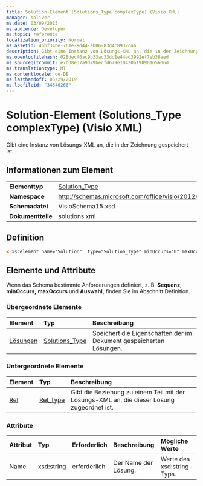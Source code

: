 ```yaml
---
title: Solution-Element (Solutions_Type complexType) (Visio XML)
manager: soliver
ms.date: 03/09/2015
ms.audience: Developer
ms.topic: reference
localization_priority: Normal
ms.assetid: 46bf34be-761e-9d44-ab06-83d4c8932cab
description: Gibt eine Instanz von Lösungs-XML an, die in der Zeichnung gespeichert ist.
ms.openlocfilehash: 028decf0ac9b33ac33dd1e44ed3992ef7eb38aed
ms.sourcegitcommit: e7b38e37a9d79becfd679e10420a19890165606d
ms.translationtype: MT
ms.contentlocale: de-DE
ms.lasthandoff: 05/29/2019
ms.locfileid: "34540266"
---
```

# <a name="solution-element-solutions_type-complextype-visio-xml"></a>Solution-Element (Solutions_Type complexType) (Visio XML)

Gibt eine Instanz von Lösungs-XML an, die in der Zeichnung gespeichert ist.
  
## <a name="element-information"></a>Informationen zum Element

|||
|:-----|:-----|
|**Elementtyp** <br/> |[Solution_Type](solution_type-complextypevisio-xml.md) <br/> |
|**Namespace** <br/> |http://schemas.microsoft.com/office/visio/2012/main  <br/> |
|**Schemadatei** <br/> |VisioSchema15.xsd  <br/> |
|**Dokumentteile** <br/> |solutions.xml  <br/> |
   
## <a name="definition"></a>Definition

```XML
< xs:element name="Solution"  type="Solution_Type" minOccurs="0" maxOccurs="unbounded" ></xs:element >
```

## <a name="elements-and-attributes"></a>Elemente und Attribute

Wenn das Schema bestimmte Anforderungen definiert, z. B. **Sequenz**, **minOccurs,** **maxOccurs** und **Auswahl,** finden Sie im Abschnitt Definition. 
  
### <a name="parent-elements"></a>Übergeordnete Elemente

|**Element**|**Typ**|**Beschreibung**|
|:-----|:-----|:-----|
|[Lösungen](solutions-elementvisio-xml.md) <br/> |[Solutions_Type](solutions_type-complextypevisio-xml.md) <br/> |Speichert die Eigenschaften der im Dokument gespeicherten Lösungen.  <br/> |
   
### <a name="child-elements"></a>Untergeordnete Elemente

|**Element**|**Typ**|**Beschreibung**|
|:-----|:-----|:-----|
|[Rel](rel-element-solution_type-complextypevisio-xml.md) <br/> |[Rel_Type](rel_type-complextypevisio-xml.md) <br/> |Gibt die Beziehung zu einem Teil mit der Lösungs-XML an, die dieser Lösung zugeordnet ist.  <br/> |
   
### <a name="attributes"></a>Attribute

|**Attribut**|**Typ**|**Erforderlich**|**Beschreibung**|**Mögliche Werte**|
|:-----|:-----|:-----|:-----|:-----|
|Name  <br/> |xsd:string  <br/> |erforderlich  <br/> |Der Name der Lösung.  <br/> |Werte des xsd:string-Typs.  <br/> |
   

